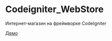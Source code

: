 # Codeigniter_WebStore
Интернет-магазин на фреймворке CodeIgniter

[Демо](http://codeigniterwebstore.webaddiction.ru/)
